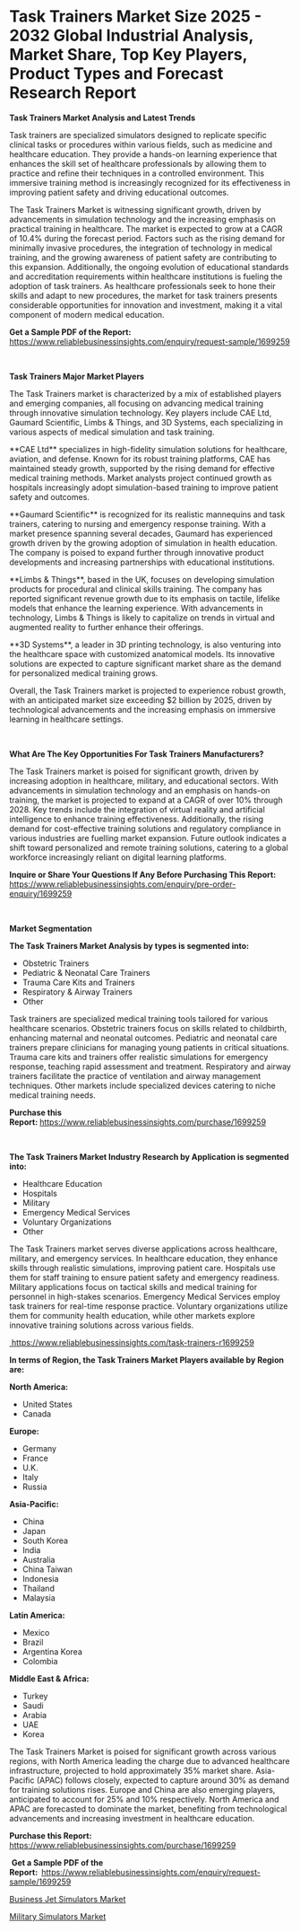 <p><h1>Task Trainers Market Size 2025 - 2032 Global Industrial Analysis, Market Share, Top Key Players, Product Types and Forecast Research Report</h1></p><p><strong>Task Trainers Market Analysis and Latest Trends</strong></p>
<p><p>Task trainers are specialized simulators designed to replicate specific clinical tasks or procedures within various fields, such as medicine and healthcare education. They provide a hands-on learning experience that enhances the skill set of healthcare professionals by allowing them to practice and refine their techniques in a controlled environment. This immersive training method is increasingly recognized for its effectiveness in improving patient safety and driving educational outcomes.</p><p>The Task Trainers Market is witnessing significant growth, driven by advancements in simulation technology and the increasing emphasis on practical training in healthcare. The market is expected to grow at a CAGR of 10.4% during the forecast period. Factors such as the rising demand for minimally invasive procedures, the integration of technology in medical training, and the growing awareness of patient safety are contributing to this expansion. Additionally, the ongoing evolution of educational standards and accreditation requirements within healthcare institutions is fueling the adoption of task trainers. As healthcare professionals seek to hone their skills and adapt to new procedures, the market for task trainers presents considerable opportunities for innovation and investment, making it a vital component of modern medical education.</p></p>
<p><strong>Get a Sample PDF of the Report:&nbsp;</strong> <a href="https://www.reliablebusinessinsights.com/enquiry/request-sample/1699259?utm_campaign=57&utm_medium=2&utm_source=Github&utm_content=ia&utm_term=09012025&utm_id=task-trainers">https://www.reliablebusinessinsights.com/enquiry/request-sample/1699259</a></p>
<p>&nbsp;</p>
<p><strong>Task Trainers Major Market Players</strong></p>
<p><p>The Task Trainers market is characterized by a mix of established players and emerging companies, all focusing on advancing medical training through innovative simulation technology. Key players include CAE Ltd, Gaumard Scientific, Limbs & Things, and 3D Systems, each specializing in various aspects of medical simulation and task training.</p><p>**CAE Ltd** specializes in high-fidelity simulation solutions for healthcare, aviation, and defense. Known for its robust training platforms, CAE has maintained steady growth, supported by the rising demand for effective medical training methods. Market analysts project continued growth as hospitals increasingly adopt simulation-based training to improve patient safety and outcomes.</p><p>**Gaumard Scientific** is recognized for its realistic mannequins and task trainers, catering to nursing and emergency response training. With a market presence spanning several decades, Gaumard has experienced growth driven by the growing adoption of simulation in health education. The company is poised to expand further through innovative product developments and increasing partnerships with educational institutions.</p><p>**Limbs & Things**, based in the UK, focuses on developing simulation products for procedural and clinical skills training. The company has reported significant revenue growth due to its emphasis on tactile, lifelike models that enhance the learning experience. With advancements in technology, Limbs & Things is likely to capitalize on trends in virtual and augmented reality to further enhance their offerings.</p><p>**3D Systems**, a leader in 3D printing technology, is also venturing into the healthcare space with customized anatomical models. Its innovative solutions are expected to capture significant market share as the demand for personalized medical training grows.</p><p>Overall, the Task Trainers market is projected to experience robust growth, with an anticipated market size exceeding $2 billion by 2025, driven by technological advancements and the increasing emphasis on immersive learning in healthcare settings.</p></p>
<p>&nbsp;</p>
<p><strong>What Are The Key Opportunities For Task Trainers Manufacturers?</strong></p>
<p><p>The Task Trainers market is poised for significant growth, driven by increasing adoption in healthcare, military, and educational sectors. With advancements in simulation technology and an emphasis on hands-on training, the market is projected to expand at a CAGR of over 10% through 2028. Key trends include the integration of virtual reality and artificial intelligence to enhance training effectiveness. Additionally, the rising demand for cost-effective training solutions and regulatory compliance in various industries are fuelling market expansion. Future outlook indicates a shift toward personalized and remote training solutions, catering to a global workforce increasingly reliant on digital learning platforms.</p></p>
<p><strong>Inquire or Share Your Questions If Any Before Purchasing This Report:</strong> <a href="https://www.reliablebusinessinsights.com/enquiry/pre-order-enquiry/1699259?utm_campaign=57&utm_medium=2&utm_source=Github&utm_content=ia&utm_term=09012025&utm_id=task-trainers">https://www.reliablebusinessinsights.com/enquiry/pre-order-enquiry/1699259</a></p>
<p>&nbsp;</p>
<p><strong>Market Segmentation</strong></p>
<p><strong>The Task Trainers Market Analysis by types is segmented into:</strong></p>
<p><ul><li>Obstetric Trainers</li><li>Pediatric & Neonatal Care Trainers</li><li>Trauma Care Kits and Trainers</li><li>Respiratory & Airway Trainers</li><li>Other</li></ul></p>
<p><p>Task trainers are specialized medical training tools tailored for various healthcare scenarios. Obstetric trainers focus on skills related to childbirth, enhancing maternal and neonatal outcomes. Pediatric and neonatal care trainers prepare clinicians for managing young patients in critical situations. Trauma care kits and trainers offer realistic simulations for emergency response, teaching rapid assessment and treatment. Respiratory and airway trainers facilitate the practice of ventilation and airway management techniques. Other markets include specialized devices catering to niche medical training needs.</p></p>
<p><strong>Purchase this Report:&nbsp;</strong><a href="https://www.reliablebusinessinsights.com/purchase/1699259?utm_campaign=57&utm_medium=2&utm_source=Github&utm_content=ia&utm_term=09012025&utm_id=task-trainers">https://www.reliablebusinessinsights.com/purchase/1699259</a></p>
<p>&nbsp;</p>
<p><strong>The Task Trainers Market Industry Research by Application is segmented into:</strong></p>
<p><ul><li>Healthcare Education</li><li>Hospitals</li><li>Military</li><li>Emergency Medical Services</li><li>Voluntary Organizations</li><li>Other</li></ul></p>
<p><p>The Task Trainers market serves diverse applications across healthcare, military, and emergency services. In healthcare education, they enhance skills through realistic simulations, improving patient care. Hospitals use them for staff training to ensure patient safety and emergency readiness. Military applications focus on tactical skills and medical training for personnel in high-stakes scenarios. Emergency Medical Services employ task trainers for real-time response practice. Voluntary organizations utilize them for community health education, while other markets explore innovative training solutions across various fields.</p></p>
<p><a href="https://www.reliablebusinessinsights.com/task-trainers-r1699259?utm_campaign=57&utm_medium=2&utm_source=Github&utm_content=ia&utm_term=09012025&utm_id=task-trainers">&nbsp;https://www.reliablebusinessinsights.com/task-trainers-r1699259</a></p>
<p><strong>In terms of Region, the Task Trainers Market Players available by Region are:</strong></p>
<p>
    <p> <strong> North America: </strong>
        <ul>
            <li>United States</li>
            <li>Canada</li>
        </ul>
        </p> 
    <p> <strong> Europe: </strong>
        <ul>
            <li>Germany</li>
            <li>France</li>
            <li>U.K.</li>
            <li>Italy</li>
            <li>Russia</li>
        </ul>
        </p> 
    <p> <strong> Asia-Pacific: </strong>
        <ul>
            <li>China</li>
            <li>Japan</li>
            <li>South Korea</li>
            <li>India</li>
            <li>Australia</li>
            <li>China Taiwan</li>
            <li>Indonesia</li>
            <li>Thailand</li>
            <li>Malaysia</li>
        </ul>
        </p> 
    <p> <strong> Latin America: </strong>
        <ul>
            <li>Mexico</li>
            <li>Brazil</li>
            <li>Argentina Korea</li>
            <li>Colombia</li>
        </ul>
        </p> 
    <p> <strong> Middle East & Africa: </strong>
        <ul>
            <li>Turkey</li>
            <li>Saudi</li>
            <li>Arabia</li>
            <li>UAE</li>
            <li>Korea</li>
        </ul>
    </p>
    </p>
<p><p>The Task Trainers Market is poised for significant growth across various regions, with North America leading the charge due to advanced healthcare infrastructure, projected to hold approximately 35% market share. Asia-Pacific (APAC) follows closely, expected to capture around 30% as demand for training solutions rises. Europe and China are also emerging players, anticipated to account for 25% and 10% respectively. North America and APAC are forecasted to dominate the market, benefiting from technological advancements and increasing investment in healthcare education.</p></p>
<p><strong>Purchase this Report: </strong><a href="https://www.reliablebusinessinsights.com/purchase/1699259?utm_campaign=57&utm_medium=2&utm_source=Github&utm_content=ia&utm_term=09012025&utm_id=task-trainers">https://www.reliablebusinessinsights.com/purchase/1699259</a></p>
<p>&nbsp;<strong>Get a Sample PDF of the Report:&nbsp;&nbsp;</strong><a href="https://www.reliablebusinessinsights.com/enquiry/request-sample/1699259?utm_campaign=57&utm_medium=2&utm_source=Github&utm_content=ia&utm_term=09012025&utm_id=task-trainers">https://www.reliablebusinessinsights.com/enquiry/request-sample/1699259</a></p>
<p><strong></strong></p>
<p><p><a href="https://github.com/ccreola81/Market-Research-Report-List-1/blob/main/business-jet-simulators-market.md?utm_campaign=57&utm_medium=2&utm_source=Github&utm_content=ia&utm_term=09012025&utm_id=task-trainers">Business Jet Simulators Market</a></p><p><a href="https://github.com/bolalfredia7777/Market-Research-Report-List-1/blob/main/military-simulators-market.md?utm_campaign=57&utm_medium=2&utm_source=Github&utm_content=ia&utm_term=09012025&utm_id=task-trainers">Military Simulators Market</a></p></p>